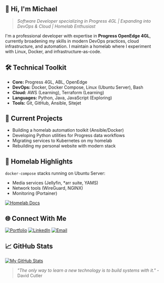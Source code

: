 <!--
**chrono-vn/chrono-vn** is a ✨ _special_ ✨ repository because its `README.md` (this file) appears on your GitHub profile.
-->

## 👋 Hi, I'm Michael

> *Software Developer specializing in Progress 4GL | Expanding into DevOps & Cloud | Homelab Enthusiast*

I'm a professional developer with expertise in **Progress OpenEdge 4GL**, currently broadening my skills in modern DevOps practices, cloud infrastructure, and automation. I maintain a homelab where I experiment with Linux, Docker, and infrastructure-as-code.

## 🛠️ Technical Toolkit
- **Core:** Progress 4GL, ABL, OpenEdge
- **DevOps:** Docker, Docker Compose, Linux (Ubuntu Server), Bash
- **Cloud:** AWS (Learning), Terraform (Learning)
- **Languages:** Python, Java, JavaScript (Exploring)
- **Tools:** Git, GitHub, Ansible, Sitejet

## 🚀 Current Projects
- Building a homelab automation toolkit (Ansible/Docker)
- Developing Python utilities for Progress data workflows
- Migrating services to Kubernetes on my homelab
- Rebuilding my personal website with modern stack

## 📂 Homelab Highlights
`docker-compose` stacks running on Ubuntu Server:
- Media services (Jellyfin, *arr suite, YAMS)
- Network tools (WireGuard, NGINX)
- Monitoring (Portainer)
  
[![Homelab Docs](https://img.shields.io/badge/📖-Homelab_Documentation-2ea44f?style=for-the-badge)](https://github.com/chrono-vn/homelab-docs)

## 🌐 Connect With Me
[![Portfolio](https://img.shields.io/badge/-My_Portfolio-3423A6?style=flat&logo=google-chrome&logoColor=white)](https://voidnet.co.za)
[![LinkedIn](https://img.shields.io/badge/-LinkedIn-0077B5?style=flat&logo=linkedin&logoColor=white)](https://linkedin.com/in/mi-adams)
[![Email](https://img.shields.io/badge/-Email-D14836?style=flat&logo=gmail&logoColor=white)](mailto:chrono@voidnet.co.za)

## 📈 GitHub Stats
[![My GitHub Stats](https://github-readme-stats.vercel.app/api?username=chrono-vn&show_icons=true&theme=midnight-purple&hide_title=true)](https://github.com/chrono-vn)

> *"The only way to learn a new technology is to build systems with it."* - David Cutler
